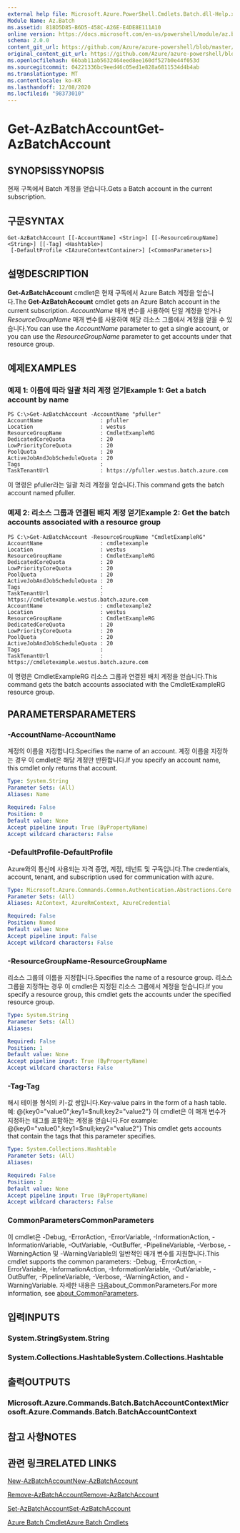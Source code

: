 ```yaml
---
external help file: Microsoft.Azure.PowerShell.Cmdlets.Batch.dll-Help.xml
Module Name: Az.Batch
ms.assetid: 818D5D85-B6D5-458C-A26E-E4DE8E111A10
online version: https://docs.microsoft.com/en-us/powershell/module/az.batch/get-azbatchaccount
schema: 2.0.0
content_git_url: https://github.com/Azure/azure-powershell/blob/master/src/Batch/Batch/help/Get-AzBatchAccount.md
original_content_git_url: https://github.com/Azure/azure-powershell/blob/master/src/Batch/Batch/help/Get-AzBatchAccount.md
ms.openlocfilehash: 66bab11ab5632464eed8ee160df527b0e44f053d
ms.sourcegitcommit: 04221336bc9eed46c05ed1e828a6811534d4b4ab
ms.translationtype: MT
ms.contentlocale: ko-KR
ms.lasthandoff: 12/08/2020
ms.locfileid: "98373010"
---
```

# <span data-ttu-id="1bbae-101">Get-AzBatchAccount</span><span class="sxs-lookup"><span data-stu-id="1bbae-101">Get-AzBatchAccount</span></span>

## <span data-ttu-id="1bbae-102">SYNOPSIS</span><span class="sxs-lookup"><span data-stu-id="1bbae-102">SYNOPSIS</span></span>
<span data-ttu-id="1bbae-103">현재 구독에서 Batch 계정을 얻습니다.</span><span class="sxs-lookup"><span data-stu-id="1bbae-103">Gets a Batch account in the current subscription.</span></span>

## <span data-ttu-id="1bbae-104">구문</span><span class="sxs-lookup"><span data-stu-id="1bbae-104">SYNTAX</span></span>

```
Get-AzBatchAccount [[-AccountName] <String>] [[-ResourceGroupName] <String>] [[-Tag] <Hashtable>]
 [-DefaultProfile <IAzureContextContainer>] [<CommonParameters>]
```

## <span data-ttu-id="1bbae-105">설명</span><span class="sxs-lookup"><span data-stu-id="1bbae-105">DESCRIPTION</span></span>
<span data-ttu-id="1bbae-106">**Get-AzBatchAccount** cmdlet은 현재 구독에서 Azure Batch 계정을 얻습니다.</span><span class="sxs-lookup"><span data-stu-id="1bbae-106">The **Get-AzBatchAccount** cmdlet gets an Azure Batch account in the current subscription.</span></span> <span data-ttu-id="1bbae-107">*AccountName* 매개 변수를 사용하여 단일 계정을 얻거나 *ResourceGroupName* 매개 변수를 사용하여 해당 리소스 그룹에서 계정을 얻을 수 있습니다.</span><span class="sxs-lookup"><span data-stu-id="1bbae-107">You can use the *AccountName* parameter to get a single account, or you can use the *ResourceGroupName* parameter to get accounts under that resource group.</span></span>

## <span data-ttu-id="1bbae-108">예제</span><span class="sxs-lookup"><span data-stu-id="1bbae-108">EXAMPLES</span></span>

### <span data-ttu-id="1bbae-109">예제 1: 이름에 따라 일괄 처리 계정 얻기</span><span class="sxs-lookup"><span data-stu-id="1bbae-109">Example 1: Get a batch account by name</span></span>
```
PS C:\>Get-AzBatchAccount -AccountName "pfuller"
AccountName                  : pfuller
Location                     : westus
ResourceGroupName            : CmdletExampleRG
DedicatedCoreQuota           : 20
LowPriorityCoreQuota         : 20
PoolQuota                    : 20
ActiveJobAndJobScheduleQuota : 20
Tags                         :
TaskTenantUrl                : https://pfuller.westus.batch.azure.com
```

<span data-ttu-id="1bbae-110">이 명령은 pfuller라는 일괄 처리 계정을 얻습니다.</span><span class="sxs-lookup"><span data-stu-id="1bbae-110">This command gets the batch account named pfuller.</span></span>

### <span data-ttu-id="1bbae-111">예제 2: 리소스 그룹과 연결된 배치 계정 얻기</span><span class="sxs-lookup"><span data-stu-id="1bbae-111">Example 2: Get the batch accounts associated with a resource group</span></span>
```
PS C:\>Get-AzBatchAccount -ResourceGroupName "CmdletExampleRG"
AccountName                  : cmdletexample
Location                     : westus
ResourceGroupName            : CmdletExampleRG
DedicatedCoreQuota           : 20
LowPriorityCoreQuota         : 20
PoolQuota                    : 20
ActiveJobAndJobScheduleQuota : 20
Tags                         :
TaskTenantUrl                : https://cmdletexample.westus.batch.azure.com
AccountName                  : cmdletexample2
Location                     : westus
ResourceGroupName            : CmdletExampleRG
DedicatedCoreQuota           : 20
LowPriorityCoreQuota         : 20
PoolQuota                    : 20
ActiveJobAndJobScheduleQuota : 20
Tags                         :
TaskTenantUrl                : https://cmdletexample.westus.batch.azure.com
```

<span data-ttu-id="1bbae-112">이 명령은 CmdletExampleRG 리소스 그룹과 연결된 배치 계정을 얻습니다.</span><span class="sxs-lookup"><span data-stu-id="1bbae-112">This command gets the batch accounts associated with the CmdletExampleRG resource group.</span></span>

## <span data-ttu-id="1bbae-113">PARAMETERS</span><span class="sxs-lookup"><span data-stu-id="1bbae-113">PARAMETERS</span></span>

### <span data-ttu-id="1bbae-114">-AccountName</span><span class="sxs-lookup"><span data-stu-id="1bbae-114">-AccountName</span></span>
<span data-ttu-id="1bbae-115">계정의 이름을 지정합니다.</span><span class="sxs-lookup"><span data-stu-id="1bbae-115">Specifies the name of an account.</span></span>
<span data-ttu-id="1bbae-116">계정 이름을 지정하는 경우 이 cmdlet은 해당 계정만 반환합니다.</span><span class="sxs-lookup"><span data-stu-id="1bbae-116">If you specify an account name, this cmdlet only returns that account.</span></span>

```yaml
Type: System.String
Parameter Sets: (All)
Aliases: Name

Required: False
Position: 0
Default value: None
Accept pipeline input: True (ByPropertyName)
Accept wildcard characters: False
```

### <span data-ttu-id="1bbae-117">-DefaultProfile</span><span class="sxs-lookup"><span data-stu-id="1bbae-117">-DefaultProfile</span></span>
<span data-ttu-id="1bbae-118">Azure와의 통신에 사용되는 자격 증명, 계정, 테넌트 및 구독입니다.</span><span class="sxs-lookup"><span data-stu-id="1bbae-118">The credentials, account, tenant, and subscription used for communication with azure.</span></span>

```yaml
Type: Microsoft.Azure.Commands.Common.Authentication.Abstractions.Core.IAzureContextContainer
Parameter Sets: (All)
Aliases: AzContext, AzureRmContext, AzureCredential

Required: False
Position: Named
Default value: None
Accept pipeline input: False
Accept wildcard characters: False
```

### <span data-ttu-id="1bbae-119">-ResourceGroupName</span><span class="sxs-lookup"><span data-stu-id="1bbae-119">-ResourceGroupName</span></span>
<span data-ttu-id="1bbae-120">리소스 그룹의 이름을 지정합니다.</span><span class="sxs-lookup"><span data-stu-id="1bbae-120">Specifies the name of a resource group.</span></span>
<span data-ttu-id="1bbae-121">리소스 그룹을 지정하는 경우 이 cmdlet은 지정된 리소스 그룹에서 계정을 얻습니다.</span><span class="sxs-lookup"><span data-stu-id="1bbae-121">If you specify a resource group, this cmdlet gets the accounts under the specified resource group.</span></span>

```yaml
Type: System.String
Parameter Sets: (All)
Aliases:

Required: False
Position: 1
Default value: None
Accept pipeline input: True (ByPropertyName)
Accept wildcard characters: False
```

### <span data-ttu-id="1bbae-122">-Tag</span><span class="sxs-lookup"><span data-stu-id="1bbae-122">-Tag</span></span>
<span data-ttu-id="1bbae-123">해시 테이블 형식의 키-값 쌍입니다.</span><span class="sxs-lookup"><span data-stu-id="1bbae-123">Key-value pairs in the form of a hash table.</span></span> <span data-ttu-id="1bbae-124">예: @{key0="value0";key1=$null;key2="value2"} 이 cmdlet은 이 매개 변수가 지정하는 태그를 포함하는 계정을 얻습니다.</span><span class="sxs-lookup"><span data-stu-id="1bbae-124">For example: @{key0="value0";key1=$null;key2="value2"} This cmdlet gets accounts that contain the tags that this parameter specifies.</span></span>

```yaml
Type: System.Collections.Hashtable
Parameter Sets: (All)
Aliases:

Required: False
Position: 2
Default value: None
Accept pipeline input: True (ByPropertyName)
Accept wildcard characters: False
```

### <span data-ttu-id="1bbae-125">CommonParameters</span><span class="sxs-lookup"><span data-stu-id="1bbae-125">CommonParameters</span></span>
<span data-ttu-id="1bbae-126">이 cmdlet은 -Debug, -ErrorAction, -ErrorVariable, -InformationAction, -InformationVariable, -OutVariable, -OutBuffer, -PipelineVariable, -Verbose, -WarningAction 및 -WarningVariable의 일반적인 매개 변수를 지원합니다.</span><span class="sxs-lookup"><span data-stu-id="1bbae-126">This cmdlet supports the common parameters: -Debug, -ErrorAction, -ErrorVariable, -InformationAction, -InformationVariable, -OutVariable, -OutBuffer, -PipelineVariable, -Verbose, -WarningAction, and -WarningVariable.</span></span> <span data-ttu-id="1bbae-127">자세한 내용은 [다음](http://go.microsoft.com/fwlink/?LinkID=113216)about_CommonParameters.</span><span class="sxs-lookup"><span data-stu-id="1bbae-127">For more information, see [about_CommonParameters](http://go.microsoft.com/fwlink/?LinkID=113216).</span></span>

## <span data-ttu-id="1bbae-128">입력</span><span class="sxs-lookup"><span data-stu-id="1bbae-128">INPUTS</span></span>

### <span data-ttu-id="1bbae-129">System.String</span><span class="sxs-lookup"><span data-stu-id="1bbae-129">System.String</span></span>

### <span data-ttu-id="1bbae-130">System.Collections.Hashtable</span><span class="sxs-lookup"><span data-stu-id="1bbae-130">System.Collections.Hashtable</span></span>

## <span data-ttu-id="1bbae-131">출력</span><span class="sxs-lookup"><span data-stu-id="1bbae-131">OUTPUTS</span></span>

### <span data-ttu-id="1bbae-132">Microsoft.Azure.Commands.Batch.BatchAccountContext</span><span class="sxs-lookup"><span data-stu-id="1bbae-132">Microsoft.Azure.Commands.Batch.BatchAccountContext</span></span>

## <span data-ttu-id="1bbae-133">참고 사항</span><span class="sxs-lookup"><span data-stu-id="1bbae-133">NOTES</span></span>

## <span data-ttu-id="1bbae-134">관련 링크</span><span class="sxs-lookup"><span data-stu-id="1bbae-134">RELATED LINKS</span></span>

[<span data-ttu-id="1bbae-135">New-AzBatchAccount</span><span class="sxs-lookup"><span data-stu-id="1bbae-135">New-AzBatchAccount</span></span>](./New-AzBatchAccount.md)

[<span data-ttu-id="1bbae-136">Remove-AzBatchAccount</span><span class="sxs-lookup"><span data-stu-id="1bbae-136">Remove-AzBatchAccount</span></span>](./Remove-AzBatchAccount.md)

[<span data-ttu-id="1bbae-137">Set-AzBatchAccount</span><span class="sxs-lookup"><span data-stu-id="1bbae-137">Set-AzBatchAccount</span></span>](./Set-AzBatchAccount.md)

[<span data-ttu-id="1bbae-138">Azure Batch Cmdlet</span><span class="sxs-lookup"><span data-stu-id="1bbae-138">Azure Batch Cmdlets</span></span>](/powershell/module/Az.Batch/)
